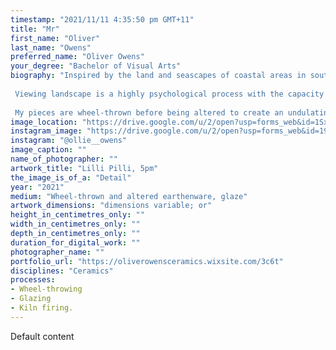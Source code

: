 ```yaml
---
timestamp: "2021/11/11 4:35:50 pm GMT+11"
title: "Mr"
first_name: "Oliver"
last_name: "Owens"
preferred_name: "Oliver Owens"
your_degree: "Bachelor of Visual Arts"
biography: "Inspired by the land and seascapes of coastal areas in southern New South Wales, my ceramic vessels explore the relationships humans share with place through abstracted depiction of landscape. 
 
 Viewing landscape is a highly psychological process with the capacity to shape people's relationship to place through forming conceptions such as beauty, value or safety. This is what drives my practice. By abstractly depicting the light and colour qualities of New South Wales coastal areas, my work distils the essence of a place characterised by dense vegetation, rock formations and expansive ocean horizons. At the same time, it relies on viewers psychological processes which form conceptions of the natural world to generate its meaning. 
 
 My pieces are wheel-thrown before being altered to create an undulating surface profile and accentuate the qualities of the thrown mark. Such qualities recall the structure of rock formations along the coastline. The segmentation of each vessel focusses the three-dimensional representation of landscape around a horizon line, and satin glaze finishes complement this. Operating in bands, my glazes explore colour field relationships as they relate to atmospheric qualities of light and colour. Soft hues of blue, white, orange and green mirror those found in the vegetation, sea and sky along the coastal landscape, and in the transitional areas where glazes overlap, each vessel registers a unique surface interaction of running, mixing and speckling."
image_location: "https://drive.google.com/u/2/open?usp=forms_web&id=1Sx3xdLBOLQ9Dp2XYCzUSd4HZEBgdL_2L"
instagram_image: "https://drive.google.com/u/2/open?usp=forms_web&id=19PUw67FCQR4jvN3YlYSh7qG9uZMHkYhB"
instagram: "@ollie__owens"
image_caption: ""
name_of_photographer: ""
artwork_title: "Lilli Pilli, 5pm"
the_image_is_of_a: "Detail"
year: "2021"
medium: "Wheel-thrown and altered earthenware, glaze"
artwork_dimensions: "dimensions variable; or"
height_in_centimetres_only: ""
width_in_centimetres_only: ""
depth_in_centimetres_only: ""
duration_for_digital_work: ""
photographer_name: ""
portfolio_url: "https://oliverowensceramics.wixsite.com/3c6t"
disciplines: "Ceramics"
processes:
- Wheel-throwing
- Glazing
- Kiln firing.
---
```


Default content